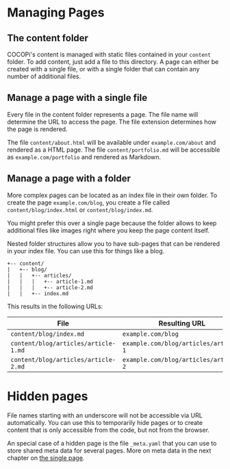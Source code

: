 Managing Pages
===

## The content folder

COCOPi's content is managed with static files contained in your `content` folder. To add content, just add a file to this directory. A page can either be created with a single file, or with a single folder that can contain any number of additional files.

## Manage a page with a single file

Every file in the content folder represents a page. The file name will determine the URL to access the page. The file extension determines how the page is rendered.

The file `content/about.html` will be available under `example.com/about` and rendered as a HTML page. The file `content/portfolio.md` will be accessible as `example.com/portfolio` and rendered as Markdown.

## Manage a page with a folder

More complex pages can be located as an index file in their own folder. To create the page `example.com/blog`, you create a file called `content/blog/index.html` or `content/blog/index.md`.

You might prefer this over a single page because the folder allows to keep additional files like images right where you keep the page content itself.

Nested folder structures allow you to have sub-pages that can be rendered in your index file. You can use this for things like a blog.

```
+-- content/
|   +-- blog/
|   |   +-- articles/
|   |   |   +-- article-1.md
|   |   |   +-- article-2.md
|   |   +-- index.md
```

This results in the following URLs:

| File      | Resulting URL                |
|-----------|------------------------------|
| `content/blog/index.md` | `example.com/blog`                |
| `content/blog/articles/article-1.md` | `example.com/blog/articles/article-1`               |
| `content/blog/articles/article-2.md` | `example.com/blog/articles/article-2`               |

# Hidden pages

File names starting with an underscore will not be accessible via URL automatically. You can use this to temporarily hide pages or to create content that is only accessible from the code, but not from the browser.

An special case of a hidden page is the file `_meta.yaml` that you can use to store shared meta data for several pages. More on meta data in the next chapter on [the single page](page.md).
